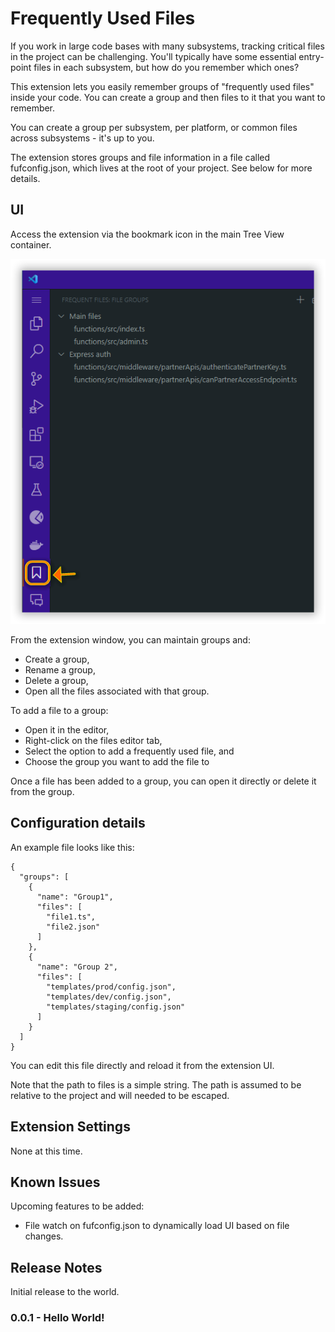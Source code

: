 # Frequently Used Files

If you work in large code bases with many subsystems, tracking critical files in the project can be challenging. You'll typically have some essential entry-point files in each subsystem, but how do you remember which ones?

This extension lets you easily remember groups of "frequently used files" inside your code. You can create a group and then files to it that you want to remember.

You can create a group per subsystem, per platform, or common files across subsystems - it's up to you.

The extension stores groups and file information in a file called fufconfig.json, which lives at the root of your project. See below for more details.

## UI

Access the extension via the bookmark icon in the main Tree View container.

![Frequently Used Files VS code UI](https://github.com/joenalewabau/frequently-used-files/blob/prod/media/extension-tree-view.png?raw=true)

From the extension window, you can maintain groups and:

- Create a group,
- Rename a group,
- Delete a group,
- Open all the files associated with that group.

To add a file to a group:

- Open it in the editor,
- Right-click on the files editor tab,
- Select the option to add a frequently used file, and
- Choose the group you want to add the file to

Once a file has been added to a group, you can open it directly or delete it from the group.

## Configuration details

An example file looks like this:

```
{
  "groups": [
    {
      "name": "Group1",
      "files": [
        "file1.ts",
        "file2.json"
      ]
    },
    {
      "name": "Group 2",
      "files": [
        "templates/prod/config.json",
        "templates/dev/config.json",
        "templates/staging/config.json"
      ]
    }
  ]
}
```

You can edit this file directly and reload it from the extension UI.

Note that the path to files is a simple string. The path is assumed to be relative to the project and will needed to be escaped.

## Extension Settings

None at this time.

## Known Issues

Upcoming features to be added:

- File watch on fufconfig.json to dynamically load UI based on file changes.

## Release Notes

Initial release to the world.

### 0.0.1 - Hello World!
